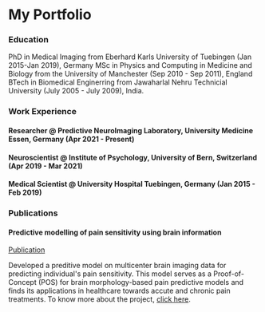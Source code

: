 # My Portfolio

### Education
PhD in Medical Imaging from Eberhard Karls University of Tuebingen (Jan 2015-Jan 2019), Germany
MSc in Physics and Computing in Medicine and Biology from the University of Manchester (Sep 2010 - Sep 2011), England
BTech in Biomedical Enginerring from Jawaharlal Nehru Technicial University (July 2005 - July 2009), India.

### Work Experience
#### Researcher @ Predictive NeuroImaging Laboratory, University Medicine Essen, Germany (Apr 2021 - Present)
#### Neuroscientist @ Institute of Psychology, University of Bern, Switzerland (Apr 2019 - Mar 2021)
#### Medical Scientist @ University Hospital Tuebingen, Germany (Jan 2015 - Feb 2019)

### Publications 
#### Predictive modelling of pain sensitivity using brain information
[Publication](https://journals.lww.com/pain/fulltext/9900/brain_morphology_predicts_individual_sensitivity.323.aspx)

Developed a preditive model on multicenter brain imaging data for predicting individual's pain sensitivity. This model 
serves as a Proof-of-Concept (POS) for brain morphology-based pain predictive models and finds its applications in healthcare towards accute and chronic pain treatments. To know more about the project, [click here](https://github.com/pni-lab/ctp-signature).
